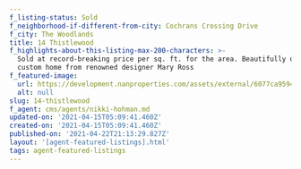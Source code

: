 ```yaml
---
f_listing-status: Sold
f_neighborhood-if-different-from-city: Cochrans Crossing Drive
f_city: The Woodlands
title: 14 Thistlewood
f_highlights-about-this-listing-max-200-characters: >-
  Sold at record-breaking price per sq. ft. for the area. Beautifully designed
  custom home from renowned designer Mary Ross
f_featured-image:
  url: https://development.nanproperties.com/assets/external/6077ca959423655d321fa6c3_601d03e4b8c1614_thistlewood_2.jpeg
  alt: null
slug: 14-thistlewood
f_agent: cms/agents/nikki-hohman.md
updated-on: '2021-04-15T05:09:41.460Z'
created-on: '2021-04-15T05:09:41.460Z'
published-on: '2021-04-22T21:13:29.827Z'
layout: '[agent-featured-listings].html'
tags: agent-featured-listings
---
```



